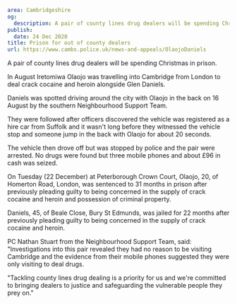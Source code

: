 ```yaml
area: Cambridgeshire
og:
  description: A pair of county lines drug dealers will be spending Christmas in prison.
publish:
  date: 24 Dec 2020
title: Prison for out of county dealers
url: https://www.cambs.police.uk/news-and-appeals/OlaojoDaniels
```

A pair of county lines drug dealers will be spending Christmas in prison.

In August Iretomiwa Olaojo was travelling into Cambridge from London to deal crack cocaine and heroin alongside Glen Daniels.

Daniels was spotted driving around the city with Olaojo in the back on 16 August by the southern Neighbourhood Support Team.

They were followed after officers discovered the vehicle was registered as a hire car from Suffolk and it wasn't long before they witnessed the vehicle stop and someone jump in the back with Olaojo for about 20 seconds.

The vehicle then drove off but was stopped by police and the pair were arrested. No drugs were found but three mobile phones and about £96 in cash was seized.

On Tuesday (22 December) at Peterborough Crown Court, Olaojo, 20, of Homerton Road, London, was sentenced to 31 months in prison after previously pleading guilty to being concerned in the supply of crack cocaine and heroin and possession of criminal property.

Daniels, 45, of Beale Close, Bury St Edmunds, was jailed for 22 months after previously pleading guilty to being concerned in the supply of crack cocaine and heroin.

PC Nathan Stuart from the Neighbourhood Support Team, said: "Investigations into this pair revealed they had no reason to be visiting Cambridge and the evidence from their mobile phones suggested they were only visiting to deal drugs.

"Tackling county lines drug dealing is a priority for us and we're committed to bringing dealers to justice and safeguarding the vulnerable people they prey on."
